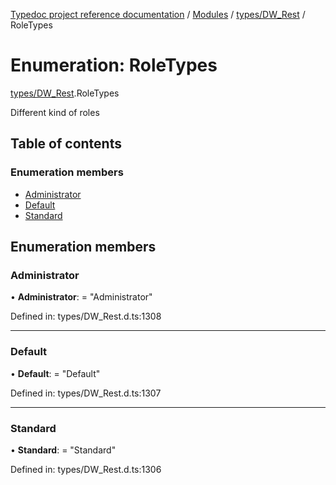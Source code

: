 [Typedoc project reference documentation](../README.md) / [Modules](../modules.md) / [types/DW_Rest](../modules/types_dw_rest.md) / RoleTypes

# Enumeration: RoleTypes

[types/DW_Rest](../modules/types_dw_rest.md).RoleTypes

Different kind of roles

## Table of contents

### Enumeration members

- [Administrator](types_dw_rest.roletypes.md#administrator)
- [Default](types_dw_rest.roletypes.md#default)
- [Standard](types_dw_rest.roletypes.md#standard)

## Enumeration members

### Administrator

• **Administrator**: = "Administrator"

Defined in: types/DW_Rest.d.ts:1308

___

### Default

• **Default**: = "Default"

Defined in: types/DW_Rest.d.ts:1307

___

### Standard

• **Standard**: = "Standard"

Defined in: types/DW_Rest.d.ts:1306
